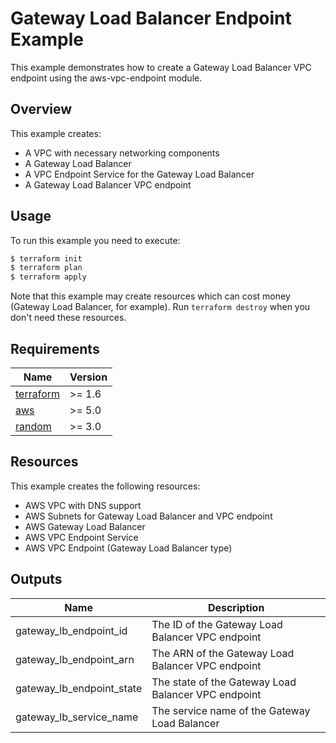 # Gateway Load Balancer Endpoint Example

This example demonstrates how to create a Gateway Load Balancer VPC endpoint using the aws-vpc-endpoint module.

## Overview

This example creates:
- A VPC with necessary networking components
- A Gateway Load Balancer 
- A VPC Endpoint Service for the Gateway Load Balancer
- A Gateway Load Balancer VPC endpoint

## Usage

To run this example you need to execute:

```bash
$ terraform init
$ terraform plan
$ terraform apply
```

Note that this example may create resources which can cost money (Gateway Load Balancer, for example). Run `terraform destroy` when you don't need these resources.

## Requirements

| Name | Version |
|------|---------|
| <a name="requirement_terraform"></a> [terraform](#requirement\_terraform) | >= 1.6 |
| <a name="requirement_aws"></a> [aws](#requirement\_aws) | >= 5.0 |
| <a name="requirement_random"></a> [random](#requirement\_random) | >= 3.0 |

## Resources

This example creates the following resources:
- AWS VPC with DNS support
- AWS Subnets for Gateway Load Balancer and VPC endpoint
- AWS Gateway Load Balancer
- AWS VPC Endpoint Service
- AWS VPC Endpoint (Gateway Load Balancer type)

## Outputs

| Name | Description |
|------|-------------|
| gateway_lb_endpoint_id | The ID of the Gateway Load Balancer VPC endpoint |
| gateway_lb_endpoint_arn | The ARN of the Gateway Load Balancer VPC endpoint |
| gateway_lb_endpoint_state | The state of the Gateway Load Balancer VPC endpoint |
| gateway_lb_service_name | The service name of the Gateway Load Balancer |
